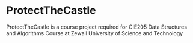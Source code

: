 # ProtectTheCastle
ProtectTheCastle is a course project required for CIE205 Data Structures and Algorithms Course at Zewail University of Science and Technology
